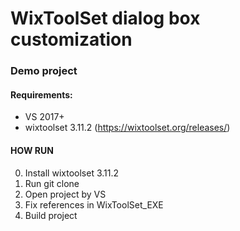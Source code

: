 # WixToolSet dialog box customization

### Demo project

#### Requirements:
- VS 2017+
- wixtoolset 3.11.2 (https://wixtoolset.org/releases/)

#### HOW RUN
0. Install wixtoolset 3.11.2
1. Run git clone  
2. Open project by VS
3. Fix references in WixToolSet_EXE
4. Build project